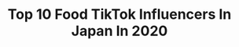 ---
title: Top 10 Food TikTok Influencers In Japan In 2020
description: >-
  Find top food TikTok influencers in Japan in 2020. Most popular hashtags: #food #tiktok #fyp #foryou.
platform: TikTok
hits: 21
text_top: Identify the best TikTok accounts on inBeat.
text_bottom: Our search engine aggregates 21 TikTok influencers like this in Japan for you to collaborate.
profiles:
  - username: "cook.world"
    fullname: >-
      Cook World
    bio: >-
      🍔 if you love to look at food and see how to make food? Go ahead and be a fan of it!! 💖 ✨food, DIY, more✨ 🌈never stop looking up🌈
    location: "Japan"
    followers: 196400
    engagement: 1794
    commentsToLikes: 0.006109
    id: ck9tu7nyijvfq0j7842d0ogwt
    verified: false
    hashtags: "#make, #featurethis, #yum, #food"
  - username: "iliketoeatcauseimfat"
    fullname: >-
      LANTE
    bio: >-
      I’m kinda lazy
    location: "Japan"
    followers: 72000
    engagement: 1648
    commentsToLikes: 0.010920
    id: ckd69hw6v41tc0j23qp7m07ml
    verified: false
    hashtags: "#tiktokjapan, #asianboy, #foodreview, #ramen"
  - username: "olivia_browny"
    fullname: >-
      0b71937
    bio: >-
      Do you want to buy？ Email : jalune787@gmail.com Search“sweet-allshopping”at ebay
    location: "Japan"
    followers: 898400
    engagement: 1180
    commentsToLikes: 0.006035
    id: ckdsw1k0wqaor0j23cu0rlfca
    verified: false
    hashtags: "#animal, #food, #funny, #foryou"
  - username: "inon092"
    fullname: >-
      イノン / inon
    bio: >-
      YouTubeをやっているのでチャンネル登録して頂けたらとても嬉しいです。 Very encouraging to subscribe to YouTube.
    location: "Japan"
    followers: 19300
    engagement: 303
    commentsToLikes: 0.029013
    id: ckbl31bxg07mc0j2354td6zpu
    verified: false
    hashtags: "#tiktokfoodie, #asmrsounds, #asmrfood, #mukbang"
  - username: "norico0807"
    fullname: >-
      norico0807
    bio: >-
      チョコレートアートムービーをつくっています🍫インスタメインです💖制作後は美味しく食べてます！ 無断転載を禁じます。All rights reserved.
    location: "Japan"
    followers: 411100
    engagement: 681
    commentsToLikes: 0.009488
    id: ckbl4ci8t1r5g0j237zbrpfys
    verified: false
    hashtags: "#norico0807, #chocolate, #tiktokfood, #foodart"
  - username: "bayashi_asmr"
    fullname: >-
      バヤシ_ASMR
    bio: >-
      Follow My YouTube😊👍
    location: "Japan"
    followers: 245000
    engagement: 824
    commentsToLikes: 0.007535
    id: ckbw97nkjzjrk0j23n05hep3m
    verified: false
    hashtags: "#mukbang, #tiktok, #eatingsounds, #food"
  - username: "mumzez"
    fullname: >-
      mumuzez
    bio: >-
      IG: mumzez best wishes for u, Thank you
    location: "Japan"
    followers: 156600
    engagement: 690
    commentsToLikes: 0.010672
    id: ck7zogpgtjw2n0j78l7tq4ko9
    verified: false
    hashtags: "#like, #us, #tiktok, #food"
  - username: "kaiotomo1"
    fullname: >-
      Kai Hi👋
    bio: >-
      Kai Hi 👋 Tokyo, Japan ig: otomolifetho
    location: "Japan"
    followers: 30900
    engagement: 548
    commentsToLikes: 0.025198
    id: ckb9fnubq45ok0j23drojlgbf
    verified: false
    hashtags: "#asian, #baseball, #rice, #foryou"
  - username: "kaei_japan"
    fullname: >-
      kaei_japan
    bio: >-
      Life in Japan http://instagram.com/kaei_japan
    location: "Japan"
    followers: 24100
    engagement: 250
    commentsToLikes: 0.009479
    id: cka6bzzuw2b1h0i787cqdoz4w
    verified: false
    hashtags: "#funnyanimals, #food, #crazyjapan, #cool"
  - username: "carol.amores"
    fullname: >-
      carolamores
    bio: >-
      Japan things 4 the curious. Meanwhile working on my dream IG - @dbackyard.spain
    location: "Japan"
    followers: 215200
    engagement: 590
    commentsToLikes: 0.041210
    id: ck8qi5d307u6j0j78k0n23fcy
    verified: false
    hashtags: "#randomthings, #foryou, #thisisjapan, #foryoupage"
---